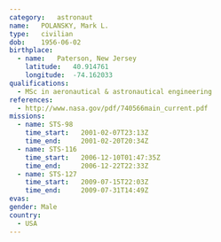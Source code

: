 ```yaml
---
category:	astronaut
name:	POLANSKY, Mark L.
type:	civilian
dob:	1956-06-02
birthplace:
  - name:	Paterson, New Jersey
    latitude:	40.914761
    longitude:	-74.162033
qualifications:
  - MSc in aeronautical & astronautical engineering
references:
  - http://www.nasa.gov/pdf/740566main_current.pdf
missions:
  - name: STS-98
    time_start:   2001-02-07T23:13Z
    time_end:     2001-02-20T20:34Z
  - name: STS-116
    time_start:   2006-12-10T01:47:35Z
    time_end:     2006-12-22T22:33Z
  - name: STS-127
    time_start:   2009-07-15T22:03Z
    time_end:     2009-07-31T14:49Z
evas:
gender:	Male
country:
  - USA
---
```

